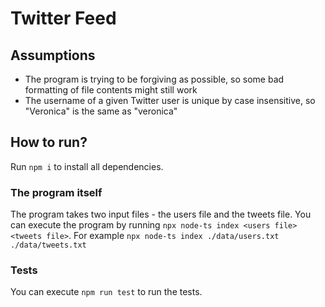 # Twitter Feed

## Assumptions
- The program is trying to be forgiving as possible, so some bad formatting of file contents might still work
- The username of a given Twitter user is unique by case insensitive, so "Veronica" is the same as "veronica"

## How to run?
Run `npm i` to install all dependencies.

### The program itself
The program takes two input files - the users file and the tweets file.
You can execute the program by running `npx node-ts index <users file> <tweets file>`.
For example `npx node-ts index ./data/users.txt ./data/tweets.txt`

### Tests
You can execute `npm run test` to run the tests.

